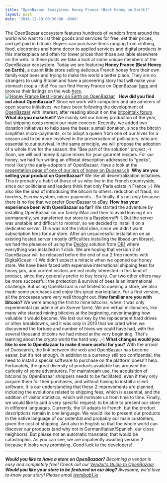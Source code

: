 ```yaml
---
title: "OpenBazaar Ecosystem: Honey France (Best Honey on Earth)" 
layout: post
date: '2016-12-19 00:30:00 -0300'
---
```

        
The OpenBazaar ecosystem features hundreds of vendors from around the world who want to list their goods and services for free, set their prices, and get paid in bitcoin. Buyers can purchase items ranging from clothing, food, electronics and home decor to applied services and digital products in this marketplace and often for lower prices than those available elsewhere on the web. In these posts we take a look at some unique members of the OpenBazaar ecosystem. Today we are featuring **Honey France (Best Honey on Earth),** a quaint little store selling delicious French honey from their own family-kept bees and trying to make the world a better place. They are no strangers to using Bitcoin and have a pioneering story that will make your stomach drop a little! You can find Honey France on OpenBazaar [here](ob://8c04950bce5dfbaf6d9c0920a6d2b550bc28937f) and browse their listings on the web [here](Pasted-image-at-2016_12_19-15_10.png).   [![Honey France Best Honey on Earth on OpenBazaar](https://blog.openbazaar.org/wp-content/uploads/2016/12/Pasted-image-at-2016_12_19-15_10-e1482178455638.png)](https://blog.openbazaar.org/wp-content/uploads/2016/12/Pasted-image-at-2016_12_19-15_10.png)   **How did you find out about OpenBazaar?** Since we work with computers and are admirers of open source initiatives, we have been following the development of [OpenBazaar](http://OpenBazaar.org) with interest, after reading about it on the [bitcointalk forum](https://bitcointalk.org/). **What do you make/sell?** We mainly sell our honey production of the year, but shipping costs remain our main concern. Recently, we added two donation initiatives to help save the bees: a small donation, since the bitcoin simplifies micro-payments, or to adopt a queen from one of our hives for a season and to be more involved in the preservation of pollinators, who are essential to our survival. In the same principle, we will propose the adoption of a whole hive for the season: the "Bee part of the solution" project ;-) Soon, we will add honey & spice mixes for your gourmet recipes. For our honey, we had fun writing an offbeat description addressed to “geeks”, most likely the early-adopters of OpenBazaar. Have a look at the [presentation page of one of our jars of honey on Duosear.ch](Pasted-image-at-2016_12_19-15_10.png/listing/9fe2bd2e0712c507ccb0896ced9c1cb5f2c02047). **Why are you selling your product on OpenBazaar?** We like all decentralization initiatives. This is probably a habit of those of us who live in the French countryside, since our politicians and leaders think that only Paris exists in France ;-) We also like the idea of introducing the bitcoin to others: reduction of fraud, no borders, Escrow system, micro-payments... So finally, it's not _only_ because there is no fee that we prefer OpenBazaar to eBay. **How has your experience been with OpenBazaar so far?** We started the adventure by installing OpenBazaar on our family iMac and then to avoid leaving it on permanently, we transferred our store to a RaspberryPi II. But the server was unstable and difficult to monitor, so we decided to install it on a dedicated server. This was not the initial idea, since we didn’t want subscription fees for our store. After an unsuccessful installation on an existing hosted server (mostly difficulties installing the libsodium library), we had the pleasure of using the [Deploy](http://deploy.ob1.io) solution from [OB1](http://ob1.io) where everything was installed in 1 click. We are hoping that version 2 of OpenBazaar will be released before the end of our 2 free months with DigitalOcean :-) We didn't expect a miracle when we opened our honey store. We have been faced with expensive international shipping fees for heavy jars, and current visitors are not really interested in this kind of product, since they generally prefer to buy locally. Our two other offers may be more successful: the protection & survival of bees is an international challenge. But using OpenBazaar is not limited to opening a store, we also made some purchases and enjoy this great marketplace. For a first version, all the processes were very well thought out. **How familiar are you with Bitcoin?** We were among the first to mine bitcoins, when it was only experimental (as admin of an Xserve farm). We are virtual millionaires, like many who started mining bitcoins at the beginning, never imaging how valuable it would become. We lost our key by the replacement hard drives or other breakdowns, and it was only in 2013 that we cried when we discovered the fortune and number of hives we could have had, with the several thousand bitcoins we had mined at the very beginning. That's learning about the crypto world the hard way. ;-) **What changes would you like to see to OpenBazaar to make it more useful for you?** With the arrival of Duosearch, the link between the web and OpenBazaar has become easier, but it’s not enough. In addition to a currency still too confidential, the need to install a special software to purchase on the platform doesn’t help. Fortunately, the great diversity of products available has aroused the curiosity of some adventurers. For mainstream use, the acquisition of bitcoins by OpenBazaar shoppers needs to be facilitated, even if they only acquire them for their purchases, and without having to install a client software. It is our understanding that these 2 improvements are planned, including the evolutions related to shipping fees, which is essential, and the addition of visitor statistics, which will motivate us from time to time. Finally, we would like to add a very specific request: to be able to present our store in different languages. Currently, the UI adapts to French, but the product descriptions remain in one language. We would like to present our products in the native language of our potential and probably our main customers, given the cost of shipping. And also in English so that the whole world can discover our products (and why not in German/Italian/Spanish, our close neighbors). But please not an automatic translator, that would be catastrophic. As you can see, we are impatiently awaiting version 2 because it looks very promising. Good luck to the developers!

* * *

_**Would you like to have a store on OpenBazaar?** Becoming a vendor is easy and completely free! Check out our [Vendor's Guide to OpenBazaar](https://blog.openbazaar.org/vendors-guide-to-openbazaar/)_ _**Would you like your store to be featured on our blog?** Awesome, we'd love to know your story! Please email [jenn@ob1.io](mailto:jenn@ob1.io)_